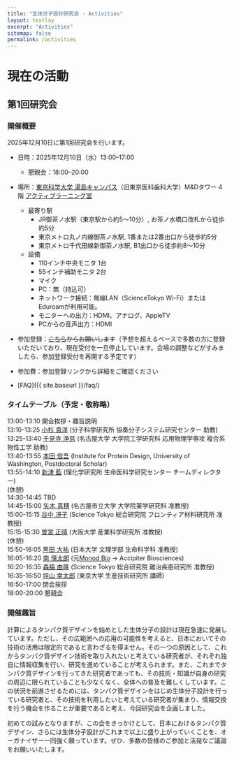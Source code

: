 ```yaml
---
title: "生体分子設計研究会 - Activities"
layout: textlay
excerpt: "Activities"
sitemap: false
permalink: /activities
---
```


# 現在の活動

## 第1回研究会

### 開催概要

2025年12月10日に第1回研究会を行います。

- 日時：2025年12月10日（水）13:00–17:00
  - 懇親会：18:00–20:00

- 場所：[東京科学大学 湯島キャンパス](https://www.isct.ac.jp/ja/001/access#anchor04)（旧東京医科歯科大学）M&Dタワー 4階 [アクティブラーニング室](https://www.tmd.ac.jp/labs/TOGOjoho/toshokan-bumon/PCroom_59657a73c68be/)
  - 最寄り駅
    - JR御茶ノ水駅（東京駅から約5〜10分）, お茶ノ水橋口改札から徒歩約5分
    - 東京メトロ丸ノ内線御茶ノ水駅, 1番または2番出口から徒歩約5分
    - 東京メトロ千代田線新御茶ノ水駅, B1出口から徒歩約8〜10分
  - 設備
    - 110インチ中央モニタ 1台
    - 55インチ補助モニタ 2台
    - マイク
    - PC：無（持込可）
    - ​​​ネットワーク接続：無線LAN（ScienceTokyo Wi-Fi）またはEduroamが利用可能。
    - モニターへの出力：HDMI、アナログ、AppleTV
    - PCからの音声出力：HDMI
- 参加登録：~~[こちら](https://forms.gle/fk65Fwfd7mr9TV8u9)からお願いします~~（予想を超えるペースで多数の方に登録いただいており、現在受付を一旦停止しています。会場の調整などがすみましたら、参加登録受付を再開する予定です）
- 参加費：参加登録リンクから詳細をご確認ください
- [FAQ]({{ site.baseurl }}/faq/)

### タイムテーブル（予定・敬称略）

13:00-13:10 開会挨拶・趣旨説明<br>
13:10-13:25 [小杉 貴洋](https://researchmap.jp/takahirokosugi) (分子科学研究所 協奏分子システム研究センター 助教)<br>
13:25-13:40 [千見寺 浄慈](https://researchmap.jp/read0132949) (名古屋大学 大学院工学研究科 応用物理学専攻 複合系物性工学 助教)<br>
13:40-13:55 [本田 信吾](https://researchmap.jp/shingo_honda) (Institute for Protein Design, University of Washington, Postdoctoral Scholar)<br>
13:55-14:10 [新津 藍](https://researchmap.jp/ai_niitsu) (理化学研究所 生命医科学研究センター チームディレクター)<br>
(休憩)<br>
14:30-14:45 TBD<br>
14:45-15:00 [矢木 真穂](https://researchmap.jp/mahoyagi) (名古屋市立大学 大学院薬学研究科 准教授)<br>
15:00-15:15 [谷中 冴子](https://researchmap.jp/yanaka) (Science Tokyo 総合研究院 フロンティア材料研究所 准教授)<br>
15:15-15:30 [曽宮 正晴](https://researchmap.jp/masaharusomiya) (大阪大学 産業科学研究所 准教授)<br>
(休憩)<br>
15:50-16:05 [黒田 大祐](https://researchmap.jp/dkuroda1905) (日本大学 文理学部 生命科学科 准教授)<br>
16:05-16:20 [南 慎太朗](https://github.com/ShintaroMinami) (元[Monod Bio](https://monod.bio/) -> Accipiter Biosciences)<br>
16:20-16:35 [森脇 由隆](https://researchmap.jp/YoshitakaMoriwaki) (Science Tokyo 総合研究院 難治疾患研究所 准教授) <br>
16:35-16:50 [坪山 幸太郎](https://researchmap.jp/ktsuboyama) (東京大学 生産技術研究所 講師)<br>
16:50-17:00 閉会挨拶<br>
18:00-20:00 懇親会<br>

### 開催趣旨

計算によるタンパク質デザインを始めとした生体分子の設計は現在急速に発展しています。ただし、その広範囲への応用の可能性を考えると、日本においてその技術の活用は限定的であると言わざるを得ません。その一つの原因として、これからタンパク質デザイン技術を取り入れたいと考えている研究者が、それぞれ独自に情報収集を行い、研究を進めていることが考えられます。また、これまでタンパク質デザインを行ってきた研究者であっても、その技術・知識が自身の研究の周辺に限られていることも少なくなく、全体への普及を難しくしています。この状況を前進させるためには、タンパク質デザインをはじめ生体分子設計を行っている研究者と、その技術を利用したいと考えている研究者が集まり、情報交換を行う機会を作ることが重要であると考え、今回研究会を企画しました。

初めての試みとなりますが、この会をきっかけとして、日本におけるタンパク質デザイン、さらには生体分子設計がこれまで以上に盛り上がっていくことを、オーガナイザー一同強く願っています。ぜひ、多数の皆様のご参加と活発なご議論をお願いいたします。

<!--

## 過去の活動

- なし

[Opening 1]({{ site.baseurl }}/downloads/GeneralPostdoc_2019_v01.pdf),
[Opening 2]({{ site.baseurl }}/downloads/PPMS_PhD_2019_v01.pdf),
[Opening 3]({{ site.baseurl }}/downloads/PD.pdf),
[Opening 4]({{ site.baseurl }}/downloads/PHD1.pdf),
[Opening 5]({{ site.baseurl }}/downloads/PHD2.pdf).

-->
